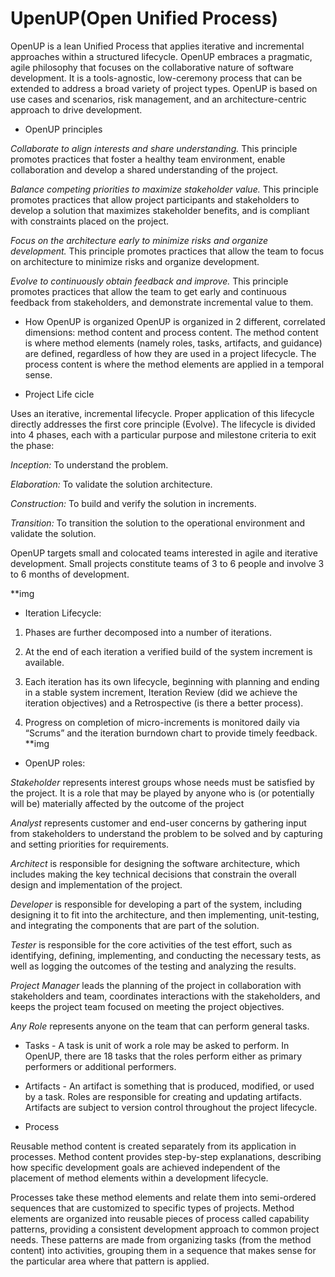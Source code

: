 # UpenUP(Open Unified Process)

OpenUP is a lean Unified Process that applies iterative and incremental approaches within a structured lifecycle. OpenUP embraces a pragmatic, agile philosophy that focuses on the collaborative nature of software development. It is a tools-agnostic, low-ceremony process that can be extended to address a broad variety of project types.  OpenUP is based on use
cases and scenarios, risk management, and an architecture-centric approach to drive
development.



* OpenUP principles

*Collaborate to align interests and share understanding.* This principle
promotes practices that foster a healthy team environment, enable collaboration
and develop a shared understanding of the project.

*Balance competing priorities to maximize stakeholder value.* This principle
promotes practices that allow project participants and stakeholders to develop a
solution that maximizes stakeholder benefits, and is compliant with constraints
placed on the project.

*Focus on the architecture early to minimize risks and organize development.*
This principle promotes practices that allow the team to focus on architecture to
minimize risks and organize development.

*Evolve to continuously obtain feedback and improve.* This principle promotes
practices that allow the team to get early and continuous feedback from
stakeholders, and demonstrate incremental value to them.


* How OpenUP is organized
OpenUP is organized in 2 different, correlated dimensions: method content and process
content. The method content is where method elements (namely roles, tasks, artifacts, and
guidance) are defined, regardless of how they are used in a project lifecycle. The process
content is where the method elements are applied in a temporal sense. 

* Project Life cicle

Uses an iterative, incremental lifecycle. 
Proper application of this lifecycle directly addresses the first core principle (Evolve).
The lifecycle is divided into 4 phases, each with a particular purpose and milestone criteria to exit the phase:  

*Inception:* To understand the problem. 

*Elaboration:* To validate the solution architecture. 

*Construction:* To build and verify the solution in increments. 

*Transition:* To transition the solution to the operational environment and validate the solution. 

OpenUP targets small and colocated teams interested in agile and iterative development. Small projects constitute teams of 3 to 6 people and involve 3 to 6 months of development. 

**img

* Iteration Lifecycle: 

1. Phases are further decomposed into a number of iterations. 

2. At the end of each iteration a verified build of the system increment is available.  

3. Each iteration has its own lifecycle, beginning with planning and ending in a stable system increment, Iteration Review (did we achieve the iteration objectives) and a Retrospective (is there a better process).  

4. Progress on completion of micro-increments is monitored daily via “Scrums” and the iteration burndown chart to provide timely feedback. 
**img

* OpenUP roles:

*Stakeholder* represents interest groups whose needs must be satisfied by the
project. It is a role that may be played by anyone who is (or potentially will be)
materially affected by the outcome of the project

*Analyst* represents customer and end-user concerns by gathering input from
stakeholders to understand the problem to be solved and by capturing and setting
priorities for requirements.

*Architect* is responsible for designing the software architecture, which includes
making the key technical decisions that constrain the overall design and
implementation of the project.

*Developer* is responsible for developing a part of the system, including designing
it to fit into the architecture, and then implementing, unit-testing, and integrating
the components that are part of the solution.

*Tester* is responsible for the core activities of the test effort, such as identifying,
defining, implementing, and conducting the necessary tests, as well as logging the
outcomes of the testing and analyzing the results.

*Project Manager* leads the planning of the project in collaboration with
stakeholders and team, coordinates interactions with the stakeholders, and keeps
the project team focused on meeting the project objectives.

*Any Role* represents anyone on the team that can perform general tasks.

* Tasks - A task is unit of work a role may be asked to perform. In OpenUP, there are 18 tasks that
the roles perform either as primary performers or additional performers.

* Artifacts - An artifact is something that is produced, modified, or used by a task. Roles are
responsible for creating and updating artifacts. Artifacts are subject to version control
throughout the project lifecycle.

* Process 

Reusable method content is created separately from its application in processes. Method
content provides step-by-step explanations, describing how specific development goals
are achieved independent of the placement of method elements within a development
lifecycle.

Processes take these method elements and relate them into semi-ordered sequences that
are customized to specific types of projects. Method elements are organized into reusable
pieces of process called capability patterns, providing a consistent development approach
to common project needs. These patterns are made from organizing tasks (from the
method content) into activities, grouping them in a sequence that makes sense for the
particular area where that pattern is applied.



